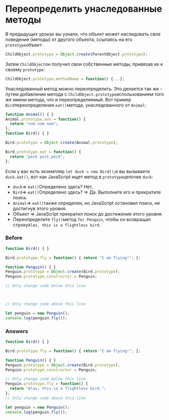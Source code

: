 # Переопределить унаследованные методы
В предыдущих уроках вы узнали, что объект может наследовать свое поведение (методы) от другого объекта, ссылаясь на его `prototype`объект:
```javascript
ChildObject.prototype = Object.create(ParentObject.prototype);
```
Затем `ChildObject`он получил свои собственные методы, привязав их к своему `prototype`:
```javascript
ChildObject.prototype.methodName = function() {...};
```
Унаследованный метод можно переопределить. Это делается так же - путем добавления метода с `ChildObject.prototype`использованием того же имени метода, что и переопределяемый. Вот пример `Bird`переопределения `eat()`метода, унаследованного от `Animal`:
```javascript
function Animal() { }
Animal.prototype.eat = function() {
  return "nom nom nom";
};
function Bird() { }

Bird.prototype = Object.create(Animal.prototype);

Bird.prototype.eat = function() {
  return "peck peck peck";
};
```
Если у вас есть экземпляр `let duck = new Bird()`;и вы вызываете `duck.eat()`, вот как JavaScript ищет метод в `prototype`цепочке `duck`:

* `duck`=> `eat()`Определено здесь? Нет.
* `Bird`=> `eat()`Определено здесь? => Да. Выполните его и прекратите поиск.
* `Animal`=> `eat()`также определен, но JavaScript остановил поиск, не достигнув этого уровня.
* Объект => JavaScript прекратил поиск до достижения этого уровня.
* Переопределите `fly()`метод `for Penguin`, чтобы он возвращал строку`Alas, this is a flightless bird`.

### Before
```javascript
function Bird() { }

Bird.prototype.fly = function() { return "I am flying!"; };

function Penguin() { }
Penguin.prototype = Object.create(Bird.prototype);
Penguin.prototype.constructor = Penguin;

// Only change code below this line



// Only change code above this line

let penguin = new Penguin();
console.log(penguin.fly());
```
### Answers
```javascript
function Bird() { }

Bird.prototype.fly = function() { return "I am flying!"; };

function Penguin() { }
Penguin.prototype = Object.create(Bird.prototype);
Penguin.prototype.constructor = Penguin;

// Only change code below this line
Penguin.prototype.fly = function() {
  return "Alas, this is a flightless bird.";
};
// Only change code above this line

let penguin = new Penguin();
console.log(penguin.fly());
```
